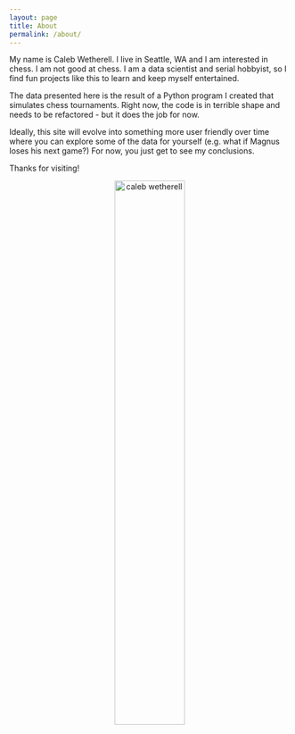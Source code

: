 ```yaml
---
layout: page
title: About
permalink: /about/
---
```


My name is Caleb Wetherell. I live in Seattle, WA and I am interested in chess. I am not good at chess. I am a data scientist and serial hobbyist, so I find fun projects like this to learn and keep myself entertained.

The data presented here is the result of a Python program I created that simulates chess tournaments. Right now, the code is in terrible shape and needs to be refactored - but it does the job for now.

Ideally, this site will evolve into something more user friendly over time where you can explore some of the data for yourself (e.g. what if Magnus loses his next game?) For now, you just get to see my conclusions.

Thanks for visiting!

<p align="center">
    <img src="/assets/img/selfie.jpeg" alt="caleb wetherell" width="50%"/>
</p>